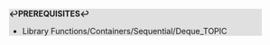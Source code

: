<div style="margin:2em; background-color: #e0e0e0;">

<strong>↩PREREQUISITES↩</strong>

 * Library Functions/Containers/Sequential/Deque_TOPIC

</div>

